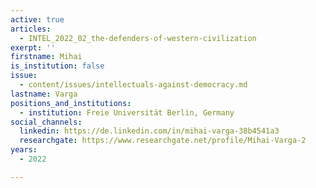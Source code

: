 ```yaml
---
active: true
articles:
  - INTEL_2022_02_the-defenders-of-western-civilization
exerpt: ''
firstname: Mihai
is_institution: false
issue:
  - content/issues/intellectuals-against-democracy.md
lastname: Varga
positions_and_institutions:
  - institution: Freie Universität Berlin, Germany
social_channels:
  linkedin: https://de.linkedin.com/in/mihai-varga-38b4541a3
  researchgate: https://www.researchgate.net/profile/Mihai-Varga-2
years:
  - 2022

---
```

